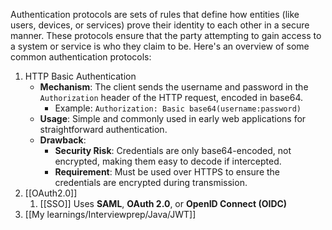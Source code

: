 Authentication protocols are sets of rules that define how entities (like users, devices, or services) prove their identity to each other in a secure manner. These protocols ensure that the party attempting to gain access to a system or service is who they claim to be. Here's an overview of some common authentication protocols:

1. HTTP Basic Authentication
	- **Mechanism**: The client sends the username and password in the `Authorization` header of the HTTP request, encoded in base64.
	    - Example: `Authorization: Basic base64(username:password)`
	- **Usage**: Simple and commonly used in early web applications for straightforward authentication.
	- **Drawback**:
	    - **Security Risk**: Credentials are only base64-encoded, not encrypted, making them easy to decode if intercepted.
	    - **Requirement**: Must be used over HTTPS to ensure the credentials are encrypted during transmission.
2. [[OAuth2.0]]
	1.  [[SSO]] Uses **SAML**, **OAuth 2.0**, or **OpenID Connect (OIDC)**
3. [[My learnings/Interviewprep/Java/JWT]]
